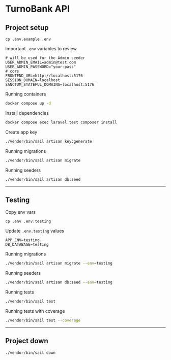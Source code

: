 # TurnoBank API

## Project setup

```shell
cp .env.example .env
```

Important `.env` variables to review
```env
# will be used for the Admin seeder
USER_ADMIN_EMAIL=admin@test.com
USER_ADMIN_PASSWORD="your-pass"
# cors
FRONTEND_URL=http://localhost:5176
SESSION_DOMAIN=localhost
SANCTUM_STATEFUL_DOMAINS=localhost:5176
```

Running containers
```bash
docker compose up -d
```

Install dependencies
```bash
docker compose exec laravel.test composer install
```

Create app key
```bash
./vendor/bin/sail artisan key:generate
```

Running migrations
```bash
./vendor/bin/sail artisan migrate
```

Running seeders
```bash
./vendor/bin/sail artisan db:seed
```
---

## Testing

Copy env vars
```shell
cp .env .env.testing
```

Update `.env.testing` values
```env
APP_ENV=testing
DB_DATABASE=testing
```

Running migrations
```bash
./vendor/bin/sail artisan migrate --env=testing
```

Running seeders
```bash
./vendor/bin/sail artisan db:seed --env=testing
```

Running tests
```bash
./vendor/bin/sail test
```

Running tests with coverage
```bash
./vendor/bin/sail test --coverage
```

---

## Project down

```bash
./vendor/bin/sail down
```
